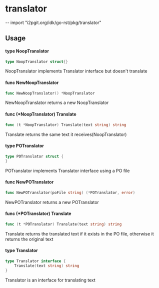 # translator
--
    import "i2pgit.org/idk/go-rst/pkg/translator"


## Usage

#### type NoopTranslator

```go
type NoopTranslator struct{}
```

NoopTranslator implements Translator interface but doesn't translate

#### func  NewNoopTranslator

```go
func NewNoopTranslator() *NoopTranslator
```
NewNoopTranslator returns a new NoopTranslator

#### func (*NoopTranslator) Translate

```go
func (t *NoopTranslator) Translate(text string) string
```
Translate returns the same text it receives(NoopTranslator)

#### type POTranslator

```go
type POTranslator struct {
}
```

POTranslator implements Translator interface using a PO file

#### func  NewPOTranslator

```go
func NewPOTranslator(poFile string) (*POTranslator, error)
```
NewPOTranslator returns a new POTranslator

#### func (*POTranslator) Translate

```go
func (t *POTranslator) Translate(text string) string
```
Translate returns the translated text if it exists in the PO file, otherwise it
returns the original text

#### type Translator

```go
type Translator interface {
	Translate(text string) string
}
```

Translator is an interface for translating text
